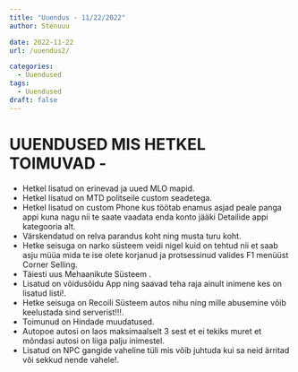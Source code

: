 ```yaml
---
title: "Uuendus - 11/22/2022"
author: Stenuuu

date: 2022-11-22
url: /uuendus2/

categories:
  - Uuendused
tags:
  - Uuendused
draft: false
---
```



# UUENDUSED MIS HETKEL TOIMUVAD -

* Hetkel lisatud on erinevad ja uued MLO mapid.
* Hetkel lisatud on MTD politseile custom seadetega.
* Hetkel lisatud on custom Phone kus töötab enamus asjad peale panga appi kuna nagu nii te saate vaadata enda konto jääki Detailide appi kategooria alt.
* Värskendatud on relva parandus koht ning musta turu koht.
* Hetke seisuga on narko süsteem veidi nigel kuid on tehtud nii et saab asju müüa mida te ise olete korjanud ja protsessinud valides F1 menüüst Corner Selling.
* Täiesti uus Mehaanikute Süsteem .
* Lisatud on võidusõidu App ning saavad teha raja ainult inimene kes on lisatud listi!.
* Hetke seisuga on Recoili Süsteem autos nihu ning mille abusemine võib keelustada sind serverist!!!.
* Toimunud on Hindade muudatused.
* Autopoe autosi on laos maksimaalselt 3 sest et ei tekiks muret et mõndasi autosi on liiga palju inimestel.
* Lisatud on NPC gangide vaheline tüli mis võib juhtuda kui sa neid ärritad või sekkud nende vahele!.
